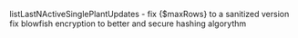 listLastNActiveSinglePlantUpdates - fix {$maxRows} to a sanitized version
fix blowfish encryption to better and secure hashing algorythm